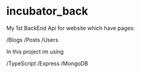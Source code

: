 # incubator_back
My 1st BackEnd Api for website which have pages:

/Blogs
/Posts
/Users

In this project im using 

/TypeScript
/Express
/MongoDB



